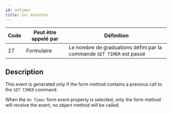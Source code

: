 ```yaml
---
id: onTimer
title: Sur minuteur
---
```


| Code | Peut être appelé par | Définition                                                            |
| ---- | -------------------- | --------------------------------------------------------------------- |
| 27   | Formulaire           | Le nombre de graduations défini par la commande `SET TIMER` est passé |


## Description

This event is generated only if the form method contains a previous call to the `SET TIMER` command.

When the `On Timer` form event property is selected, only the form method will receive the event, no object method will be called.